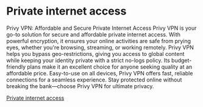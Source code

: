 # Private internet access

Privy VPN: Affordable and Secure Private Internet Access
Privy VPN is your go-to solution for secure and affordable private internet access. With powerful encryption, it ensures your online activities are safe from prying eyes, whether you're browsing, streaming, or working remotely. Privy VPN helps you bypass geo-restrictions, giving you access to global content while keeping your identity private with a strict no-logs policy. Its budget-friendly plans make it an excellent choice for anyone seeking quality at an affordable price. Easy-to-use on all devices, Privy VPN offers fast, reliable connections for a seamless experience. Stay protected online without breaking the bank—choose Privy VPN for ultimate privacy.

[Private internet access](https://play.google.com/store/apps/details?id=com.privy.proxy)

